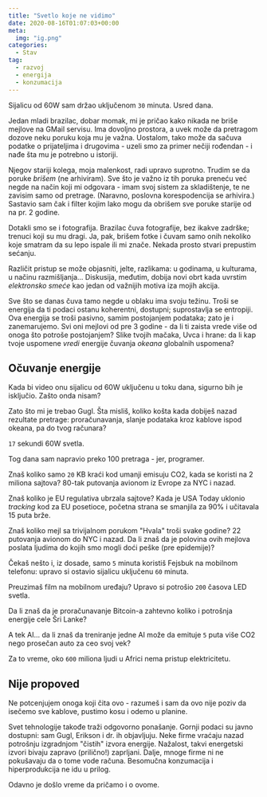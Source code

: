 ```yaml
---
title: "Svetlo koje ne vidimo"
date: 2020-08-16T01:07:03+00:00
meta:
  img: "ig.png"
categories:
  - Stav
tag:
  - razvoj
  - energija
  - konzumacija
---
```


Sijalicu od 60W sam držao uključenom `30` minuta. Usred dana.

<!--more-->

Jedan mladi brazilac, dobar momak, mi je pričao kako nikada ne briše mejlove na GMail servisu. Ima dovoljno prostora, a uvek može da pretragom dozove neku poruku koja mu je važna. Uostalom, tako može da sačuva podatke o prijateljima i drugovima - uzeli smo za primer nečiji rođendan - i nađe šta mu je potrebno u istoriji.

Njegov stariji kolega, moja malenkost, radi upravo suprotno. Trudim se da poruke _brišem_ (ne arhiviram). Sve što je važno iz tih poruka preneću već negde na način koji mi odgovara - imam svoj sistem za skladištenje, te ne zavisim samo od pretrage. (Naravno, poslovna korespodencija se arhivira.) Sastavio sam čak i filter kojim lako mogu da obrišem sve poruke starije od na pr. 2 godine.

Dotakli smo se i fotografija. Brazilac čuva fotografije, bez ikakve zadrške; trenuci koji su mu dragi. Ja, pak, brišem fotke i čuvam samo onih nekoliko koje smatram da su lepo ispale ili mi znače. Nekada prosto stvari prepustim sećanju.

Različit pristup se može objasniti, jelte, razlikama: u godinama, u kulturama, u načinu razmišljanja... Diskusija, međutim, dobija novi obrt kada uvrstim _elektronsko smeće_ kao jedan od važnijih motiva iza mojih akcija.

Sve što se danas čuva tamo negde u oblaku ima svoju težinu. Troši se energija da ti podaci ostanu koherentni, dostupni; suprostavlja se entropiji. Ova energija se troši pasivno, samim postojanjem podataka; zato je i zanemarujemo. Svi oni mejlovi od pre 3 godine - da li ti zaista vrede više od onoga što potroše postojanjem? Slike tvojih mačaka, Uvca i hrane: da li kap tvoje uspomene _vredi_ energije čuvanja _okeana_ globalnih uspomena?

## Očuvanje energije

Kada bi video onu sijalicu od 60W uključenu u toku dana, sigurno bih je isključio. Zašto onda nisam?

Zato što mi je trebao Gugl. Šta misliš, koliko košta kada dobiješ nazad rezultate pretrage: proračunavanja, slanje podataka kroz kablove ispod okeana, pa do tvog računara?

`17` sekundi 60W svetla.

Tog dana sam napravio preko 100 pretraga - jer, programer.

Znaš koliko samo `20` KB kraći kod umanji emisuju CO2, kada se koristi na 2 miliona sajtova? 80-tak putovanja avionom iz Evrope za NYC i nazad.

Znaš koliko je EU regulativa ubrzala sajtove? Kada je USA Today uklonio _tracking_ kod za EU posetioce, početna strana se smanjila za 90% i učitavala 15 puta brže.

Znaš koliko mejl sa trivijalnom porukom "Hvala" troši svake godine? 22 putovanja avionom do NYC i nazad. Da li znaš da je polovina ovih mejlova poslata ljudima do kojih smo mogli doći peške (pre epidemije)?

Čekaš nešto i, iz dosade, samo `5` minuta koristiš Fejsbuk na mobilnom telefonu: upravo si ostavio sijalicu uključenu `60` minuta.

Preuzimaš film na mobilnom uređaju? Upravo si potrošio `200` časova LED svetla.

Da li znaš da je proračunavanje Bitcoin-a zahtevno koliko i potrošnja energije cele Šri Lanke?

A tek AI... da li znaš da treniranje jedne AI može da emituje `5` puta više CO2 nego prosečan auto za ceo svoj vek?

Za to vreme, oko `600` miliona ljudi u Africi nema pristup elektricitetu.

## Nije propoved

Ne potcenjujem onoga koji čita ovo - razumeš i sam da ovo nije poziv da isečemo sve kablove, pustimo kosu i odemo u planine.

Svet tehnologije takođe traži odgovorno ponašanje. Gornji podaci su javno dostupni: sam Gugl, Erikson i dr.  ih objavljuju. Neke firme vraćaju nazad potrošnju izgradnjom "čistih" izvora energije. Nažalost, takvi energetski izvori bivaju zapravo (prilično!) zaprljani. Dalje, mnoge firme ni ne pokušavaju da o tome vode računa. Besomučna konzumacija i hiperprodukcija ne idu u prilog.

Odavno je došlo vreme da pričamo i o ovome.
